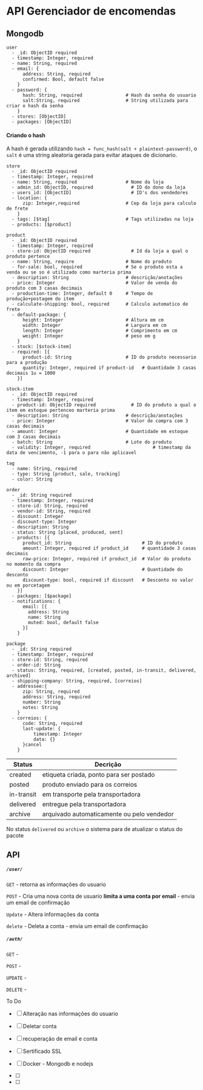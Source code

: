 <img src="file:///home/hb/Documents/MyPackage/backend/assets/f7f00eefdb55ba115e91e601ff6806c0a36b6c44.png" title="" alt="" data-align="center">

# API Gerenciador de encomendas

## Mongodb

```
user
  - _id: ObjectID required
  - timestamp: Integer, required
  - name: String, required
  - email: { 
      address: String, required
      confirmed: Bool, default false
    }
  - password: {
      hash: String, required                # Hash da senha do usuario
      salt:String, required                 # String utilizada para criar o hash da senha
    }
  - stores: [ObjectID]
  - packages: [ObjectID]
```

#### Criando o hash

A hash é gerada utilizando `hash = func_hash(salt + plaintext-password)`, o `salt` é uma string aleatoria gerada para evitar ataques de dicionario.

```
store
  - _id: ObjectID required
  - timestamp: Integer, required
  - name: String, required                  # Nome da loja
  - admin_id: ObjectID, required              # ID do dono da loja
  - users_id: [ObjectID]                      # ID's dos vendedores
  - location: {
      zip: Integer,required                 # Cep da loja para calculo de frete
    } 
  - tags: [$tag]                            # Tags utilizadas na loja
  - products: [$product]
```

```
product
  - _id: ObjectID required
  - timestamp: Integer, required
  - store-id: ObjectID required               # Id da loja a qual o produto pertence
  - name: String, require                   # Nome do produto
  - for-sale: bool, required                # Se o produto esta a venda ou se so é utilizado como marteria prima
  - description: String                     # descrição/anotações
  - price: Integer                          # Valor de venda do produto com 3 casas decimais
  - production-time: Integer, default 0     # Tempo de produção+postagem do item
  - calculate-shipping: bool, required      # Calculo automatico de frete 
  - default-package: {
      height: Integer                       # Altura em cm 
      width: Integer                        # Largura em cm 
      length: Integer                       # Comprimento em cm 
      weight: Integer                       # peso em g 
    }
  - stock: [$stock-item] 
  - required: [{        
      product-id: String                    # ID do produto necessario para a produção
      quantity: Integer, required if product-id   # Quantidade 3 casas decimais 1u = 1000
    }]
```

```
stock-item
  - _id: ObjectID required
  - timestamp: Integer, required
  - product-id: ObjectID required             # ID do produto a qual o item em estoque pertenceo marteria prima
  - description: String                     # descrição/anotações
  - price: Integer                          # Valor de compra com 3 casas decimais
  - amount: Integer                         # Quantidade em estoque com 3 casas decimais  
  - batch: String                           # Lote do produto
  - validity: Integer, required                       # timestamp da data de vencimento, -1 para o para não aplicavel
```

```
tag
  - name: String, required
  - type: String [product, sale, tracking]
  - color: String
```

```
order
  - _id: String required
  - timestamp: Integer, required
  - store-id: String, required
  - vendor-id: String, required
  - discount: Integer
  - discount-type: Integer  
  - description: String
  - status: String [placed, produced, sent]
  - products: [{
      product_id: String                          # ID do produto
      amount: Integer, required if product_id     # quantidade 3 casas decimais
      raw-price: Integer, required if product_id  # Valor do produto no momento da compra
      discount: Integer                           # Quantidade do desconto
      discount-type: bool, required if discount   # Desconto no valor ou em porcetagem
    }]
  - packages: [$package]
  - notifications: {
      email: [{
        address: String
        name: String
        muted: bool, default false
      }]
    }
```

```
package
  - _id: String required
  - timestamp: Integer, required
  - store-id: String, required
  - order-id: String
  - status: String, required, [created, posted, in-transit, delivered, archived]
  - shipping-company: String, required, [correios]
  - addressee:{
      zip: String, required
      address: String, required
      number: String
      notes: String
    }
  - correios: {
      code: String, required
      last-update: {
          timestamp: Integer
          data: {}
      }cancel
    }
```

| Status     | Decrição                                   |
| ---------- | ------------------------------------------ |
| created    | etiqueta criada, ponto para ser postado    |
| posted     | produto enviado para os correios           |
| in-transit | em transporte pela transportadora          |
| delivered  | entregue pela transportadora               |
| archive    | arquivado automaticamente ou pelo vendedor |

No status `delivered` ou `archive` o sistema para de atualizar o status do pacote

## API

##### `/user/`

`GET` - retorna as informações do usuario

`POST` - Cria uma nova conta de usuario **limita a uma conta por email** - envia um email de confirmação

`Update` - Altera informações da conta

`delete` - Deleta a conta - envia um email de confirmação

##### `/auth/`

`GET` - 

`POST` -

`UPDATE` -

`DELETE` -





To Do 

- [ ] Alteração nas informações do usuario

- [ ] Deletar conta

- [ ] recuperação de email e conta

- [ ] Sertificado SSL

- [ ] Docker - Mongodb e nodejs

- [ ] 

- [ ]  


